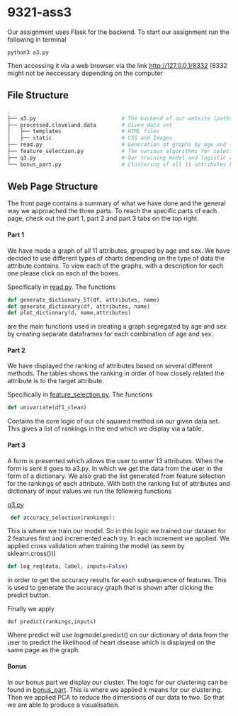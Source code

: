 # 9321-ass3
Our assignment uses Flask for the backend. To start our assignment run the following in terminal
```shell
python3 a3.py 
```
Then accessing it via a web browser via the link http://127.0.0.1/8332 (8332 might not be neccessary depending on the computer

## File Structure
```bash
.
├── a3.py                           # The backend of our website (paths to different HTML pages)
├── processed.cleveland.data        # Given data set
│   ├── templates                   # HTML files
│   ├── static                      # CSS and Images
├── read.py                         # Generation of graphs by age and sex for part 1
├── feature_selection.py            # The various algorithms for selecting features in part 2
├── q3.py                           # Our training model and logistic regression algorithm for part 3
└── bonus_part.py                   # Clustering of all 11 attributes by target for bonus part
```

## Web Page Structure
The front page contains a summary of what we have done and the general way we approached the three parts. To reach the specific parts
of each page, check out the part 1, part 2 and part 3 tabs on the top right.

#### Part 1
We have made a graph of all 11 attributes, grouped by age and sex. We have decided to use different types of charts
depending on the type of data the attribute contains. To view each of the graphs, with a description for each one please click on each of the
boxes. 

Specifically in [read.py](read.py). The functions
``` python
def generate_dictionary_ST(df, attributes, name)
def generate_dictionary(df, attributes, name)
def plot_dictionary(d, name,attributes)
```
are the main functions used in creating a graph segregated by age and sex by creating separate dataframes for each combination
of age and sex.

#### Part 2
We have displayed the ranking of attributes based on several different methods. The tables shows the ranking in order of how closely
related the attribute is to the target attribute.

Specifically in [feature_selection.py](feature_selection.py). The functions
``` python
def univariate(df1_clean)
```
Contains the core logic of our chi squared method on our given data set. This gives a list of rankings in the end which we display
via a table.

#### Part 3
A form is presented which allows the user to enter 13 attributes. When the form is sent it goes to a3.py. 
In which we get the data from the user in the form of a dictionary. We also grab the list generated from feature selection
for the rankings of each attribute. With both the ranking list of attributes and dictionary of input values we run the following
functions

[q3.py](q3.py)
``` python
 def accuracy_selection(rankings):
```
This is where we train our model. So in this logic we trained our dataset for 2 features first and incremented each try. In each increment
we applied. We applied cross validation when training the model (as seen by sklearn.cross()))
```python
def log_reg(data, label, inputs=False)
```
in order to get the accuracy results for each subsequence of features. This is used to generate the accuracy graph that is shown
after clicking the predict button.

Finally we apply
```python3
def predict(rankings,inputs)
```
Where predict will use logmodel.predict() on our dictionary of data from the user to predict the likelihood of heart disease which is displayed on the same page as the graph.

#### Bonus
In our bonus part we display our cluster. The logic for our clustering can be found in 
[bonus_part](bonus_part.py). This is where we applied k means for our clustering. Then we applied PCA to reduce the dimensions of our data to two. So that we are able to produce a visualisation.



